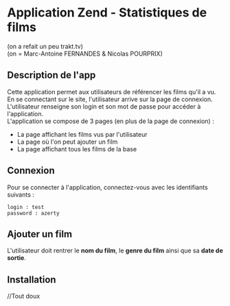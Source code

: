# Application Zend - Statistiques de films #
(on a refait un peu trakt.tv)  
(on = Marc-Antoine FERNANDES & Nicolas POURPRIX)

## Description de l'app ##
Cette application permet aux utilisateurs de référencer les films qu'il a vu.  
En se connectant sur le site, l'utilisateur arrive sur la page de connexion. L'utilisateur renseigne son login et son mot de passe pour accéder à l'application.  
L'application se compose de 3 pages (en plus de la page de connexion) :  
* La page affichant les films vus par l'utilisateur  
* La page où l'on peut ajouter un film  
* La page affichant tous les films de la base  

## Connexion ##

Pour se connecter à l'application, connectez-vous avec les identifiants suivants :  
```
login : test
password : azerty 
```

## Ajouter un film ##
L'utilisateur doit rentrer le **nom du film**, le **genre du film** ainsi que sa **date de sortie**.  

## Installation ##
//Tout doux
